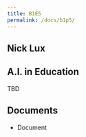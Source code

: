 ```yaml
---
title: B1E5
permalink: /docs/b1p5/
---
```


## Nick Lux

## A.I. in Education

TBD

## Documents
 - Document